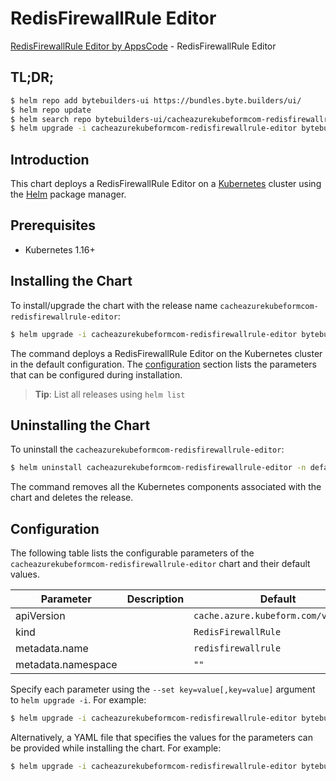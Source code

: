 # RedisFirewallRule Editor

[RedisFirewallRule Editor by AppsCode](https://byte.builders) - RedisFirewallRule Editor

## TL;DR;

```bash
$ helm repo add bytebuilders-ui https://bundles.byte.builders/ui/
$ helm repo update
$ helm search repo bytebuilders-ui/cacheazurekubeformcom-redisfirewallrule-editor --version=v0.4.17
$ helm upgrade -i cacheazurekubeformcom-redisfirewallrule-editor bytebuilders-ui/cacheazurekubeformcom-redisfirewallrule-editor -n default --create-namespace --version=v0.4.17
```

## Introduction

This chart deploys a RedisFirewallRule Editor on a [Kubernetes](http://kubernetes.io) cluster using the [Helm](https://helm.sh) package manager.

## Prerequisites

- Kubernetes 1.16+

## Installing the Chart

To install/upgrade the chart with the release name `cacheazurekubeformcom-redisfirewallrule-editor`:

```bash
$ helm upgrade -i cacheazurekubeformcom-redisfirewallrule-editor bytebuilders-ui/cacheazurekubeformcom-redisfirewallrule-editor -n default --create-namespace --version=v0.4.17
```

The command deploys a RedisFirewallRule Editor on the Kubernetes cluster in the default configuration. The [configuration](#configuration) section lists the parameters that can be configured during installation.

> **Tip**: List all releases using `helm list`

## Uninstalling the Chart

To uninstall the `cacheazurekubeformcom-redisfirewallrule-editor`:

```bash
$ helm uninstall cacheazurekubeformcom-redisfirewallrule-editor -n default
```

The command removes all the Kubernetes components associated with the chart and deletes the release.

## Configuration

The following table lists the configurable parameters of the `cacheazurekubeformcom-redisfirewallrule-editor` chart and their default values.

|     Parameter      | Description |                    Default                     |
|--------------------|-------------|------------------------------------------------|
| apiVersion         |             | <code>cache.azure.kubeform.com/v1alpha1</code> |
| kind               |             | <code>RedisFirewallRule</code>                 |
| metadata.name      |             | <code>redisfirewallrule</code>                 |
| metadata.namespace |             | <code>""</code>                                |


Specify each parameter using the `--set key=value[,key=value]` argument to `helm upgrade -i`. For example:

```bash
$ helm upgrade -i cacheazurekubeformcom-redisfirewallrule-editor bytebuilders-ui/cacheazurekubeformcom-redisfirewallrule-editor -n default --create-namespace --version=v0.4.17 --set apiVersion=cache.azure.kubeform.com/v1alpha1
```

Alternatively, a YAML file that specifies the values for the parameters can be provided while
installing the chart. For example:

```bash
$ helm upgrade -i cacheazurekubeformcom-redisfirewallrule-editor bytebuilders-ui/cacheazurekubeformcom-redisfirewallrule-editor -n default --create-namespace --version=v0.4.17 --values values.yaml
```
